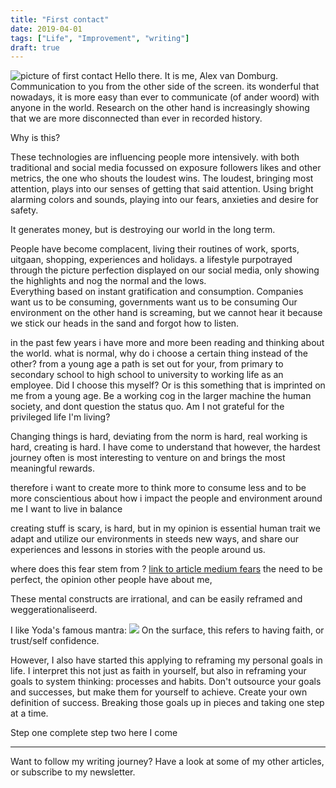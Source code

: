 ```yaml
---
title: "First contact"
date: 2019-04-01
tags: ["Life", "Improvement", "writing"]
draft: true 
---
```


![picture of first contact]()
Hello there. 
It is me, Alex van Domburg.
Communication to you from the other side of the screen.
its wonderful that nowadays, it is more easy than ever to communicate (of ander woord) with anyone in the world.
Research on the other hand is increasingly showing that we are more disconnected than ever in recorded history. 

Why is this?

These technologies are influencing people more intensively. 
with both traditional and social media focussed on exposure followers likes and other metrics, the one who shouts the loudest wins.
The loudest, bringing most attention, plays into our senses of getting that said attention. Using bright alarming colors and sounds, playing into our fears, anxieties and desire for safety. 

It generates money, but is destroying our world in the long term. 

People have become complacent, living their routines of work, sports, uitgaan, shopping, experiences and holidays. a lifestyle purpotrayed through the picture perfection displayed on our social media,
only showing the highlights and nog the normal and the lows.  
Everything based on instant gratification and consumption.
Companies want us to be consuming, governments want us to be consuming
Our environment on the other hand is screaming, but we cannot hear it because we stick our heads in the sand and forgot how to listen.   


in the past few years i have more and more been reading and thinking about the world.
what is normal, why do i choose a certain thing instead of the other? 
from a young age a path is set out for your, from primary to secondary school to high school to university to working life as an employee.
Did I choose this myself? Or is this something that is imprinted on me from a young age. Be a working cog in the larger machine the human society, and dont question the status quo. 
Am I not grateful for the privileged life I'm living? 


Changing things is hard, deviating from the norm is hard, real working is hard, creating is hard. 
I have come to understand that however, the hardest journey often is most interesting to venture on and brings the most meaningful rewards. 

therefore
i want to create more
to think more
to consume less
and to be more conscientious about how i impact the people and environment around me
I want to live in balance

creating stuff is scary, is hard, but in my opinion is essential human trait
we adapt and utilize our environments in steeds new ways, and share our experiences and lessons in stories with the people around us.

where does this fear stem from ? [link to article medium fears]()
the need to be perfect, the opinion other people have about me, 

These mental constructs are irrational, and can be easily reframed and weggerationaliseerd.   

I like Yoda's famous mantra:
![](https://media.giphy.com/media/ArrVyXcjSzzxe/giphy.gif)
On the surface, this refers to having faith, or trust/self confidence. 

However, I also have started this applying to reframing my personal goals in life. 
I interpret this not just as faith in yourself, but also in reframing your goals to system thinking: processes and habits.
Don't outsource your goals and successes, but make them for yourself to achieve.
Create your own definition of success. 
Breaking those goals up in pieces and taking one step at a time. 

Step one complete
step two here I come

---
Want to follow my writing journey?
Have a look at some of my other articles, or subscribe to my newsletter.



